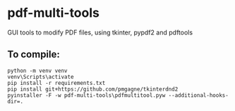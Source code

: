 # pdf-multi-tools
GUI tools to modify PDF files, using tkinter, pypdf2 and pdftools

## To compile:

    python -m venv venv
    venv\Scripts\activate
    pip install -r requirements.txt
    pip install git+https://github.com/pmgagne/tkinterdnd2
    pyinstaller -F -w pdf-multi-tools\pdfmultitool.pyw --additional-hooks-dir=.
